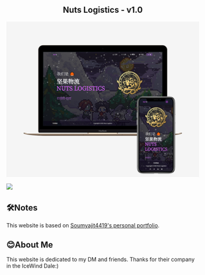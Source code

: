 <h2 align="center">
  Nuts Logistics - v1.0<br/>
</h2>

![](Images/坚果物流网站实例.png)

![](/Images/坚果物流宣传图.png)


## 🛠Notes

This website is based on [Soumyajit4419's personal portfolio](https://github.com/soumyajit4419/Portfolio). 

## 😊About Me
This website is dedicated to my DM and friends. Thanks for their company in the IceWind Dale:)
